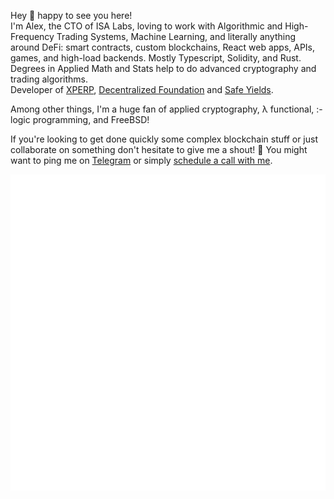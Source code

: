 Hey 👋 happy to see you here! <br> 
I'm Alex, the CTO of ISA Labs, loving to work with Algorithmic and High-Frequency Trading Systems, Machine Learning, and literally anything around DeFi: smart contracts, custom blockchains, React web apps, APIs, games, and high-load backends. 
Mostly Typescript, Solidity, and Rust. Degrees in Applied Math and Stats help to do advanced cryptography and trading algorithms.<br>
Developer of [XPERP](https://xperp.tech), [Decentralized Foundation](https://docs.defo.app/) and [Safe Yields](https://safeyields.io/).

Among other things, I'm a huge fan of applied cryptography, λ functional, :- logic programming, and FreeBSD!<br>

If you're looking to get done quickly some complex blockchain stuff or just collaborate on something don't hesitate to give me a shout! 🤳
You might want to ping me on [Telegram](https://t.me/+t_BYca-6g7c5Mjkx) or simply [schedule a call with me](https://calendly.com/crypt0grapher/30min).

<span align="center">

![Metrics](/metrics.svg)

</span>

<!--
**crypt0grapher/crypt0grapher** is a ✨ _special_ ✨ repository because its `README.md` (this file) appears on your GitHub profile.

Here are some ideas to get you started:

- 🔭 I’m currently working on ...
- 🌱 I’m currently learning ...
- 👯 I’m looking to collaborate on ...
- 🤔 I’m looking for help with ...
- 💬 Ask me about ...
- 📫 How to reach me: ...
- 😄 Pronouns: ...
- ⚡ Fun fact: ...
-->
